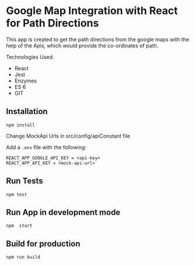 # Google Map Integration with React for Path Directions

This app is created to get the path directions from the google maps with the help of the Apis, which would provide the co-ordinates of path.

Technologies Used:

* React
* Jest
* Enzymes
* ES 6
* GIT

## Installation

```
npm install
```

Change MockApi Urls in src/config/apiConstant file

Add a `.env` file with the following:

```
REACT_APP_GOOGLE_API_KEY = <api-key>
REACT_APP_API_KEY = <mock-api-url>
```

## Run Tests

```
npm test
```

## Run App in development mode

```
npm  start
```

## Build for production

```
npm run build
```